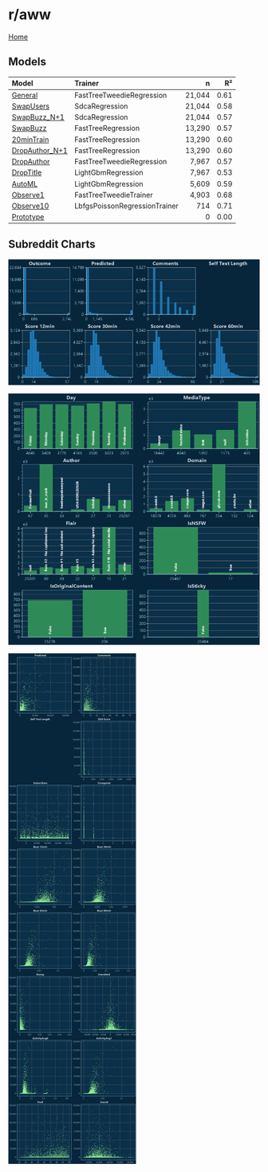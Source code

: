 # r/aww

[Home](../index.md)

## Models

|Model|Trainer|n|R²|
|:---|:---|---:|---:|
|[General](models/guess_aww_General.md)|FastTreeTweedieRegression|21,044|0.61|
|[SwapUsers](models/guess_aww_SwapUsers.md)|SdcaRegression|21,044|0.58|
|[SwapBuzz_N+1](models/guess_aww_SwapBuzz_N+1.md)|SdcaRegression|21,044|0.57|
|[SwapBuzz](models/guess_aww_SwapBuzz.md)|FastTreeRegression|13,290|0.57|
|[20minTrain](models/guess_aww_20minTrain.md)|FastTreeRegression|13,290|0.60|
|[DropAuthor_N+1](models/guess_aww_DropAuthor_N+1.md)|FastTreeRegression|13,290|0.60|
|[DropAuthor](models/guess_aww_DropAuthor.md)|FastTreeTweedieRegression|7,967|0.57|
|[DropTitle](models/guess_aww_DropTitle.md)|LightGbmRegression|7,967|0.53|
|[AutoML](models/guess_aww_AutoML.md)|LightGbmRegression|5,609|0.59|
|[Observe1](models/guess_aww_Observe1.md)|FastTreeTweedieTrainer|4,903|0.68|
|[Observe10](models/guess_aww_Observe10.md)|LbfgsPoissonRegressionTrainer|714|0.71|
|[Prototype](models/guess_aww_Prototype.md)||0|0.00|

## Subreddit Charts

![r/aww Distributions](../images/guess_aww_Distributions.png "r/aww Distributions")

![r/aww Categorical](../images/guess_aww_Catagorical.png "r/aww Categorical")

![r/aww Correlation](../images/guess_aww_Correlations.png "r/aww Correlation")

